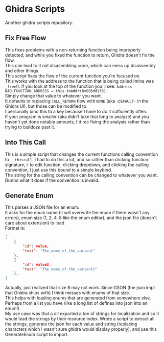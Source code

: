 # Ghidra Scripts
Another ghidra scripts repository.  

## Fix Free Flow  
This fixes problems with a non-returning function being improperly detected, and while you fixed the function to return, Ghidra doesn't fix the flow.  
This can lead to it not disasembling code, which can mess up disassembly and other things.  
This script fixes the flow of the current function you're focused on.  
This works with the address to the function that is being called (mine was `_free`!). If you look at the top of the function you'll see:
`Address BAD_FUNCTION_ADDRESS = this.toAddr(0x005dd138);`  
Simply change that value to whatever you want.  
It defaults to replacing `CALL_RETURN` flow with `NONE` (aka `-DEFAULT-` in the Ghidra UI), but those can be modified to.  
I personally bind this to a key because I have to do it sufficiently often.  
If your program is smaller (aka didn't take that long to analyze) and you haven't yet done notable amounts, I'd rec fixing the analysis rather than trying to bulldoze past it.  
  
## Into This Call  
This is a simple script that changes the current functions calling convention to `__thiscall`. I had to do this a lot, and so rather than clicking function signature, `F` to edit function, clicking dropdown, and clicking the calling convention, I just use this bound to a simple keybind.  
The string for the calling convention can be changed to whatever you want. Dunno what it does if the convention is invalid.  
  
## Generate Enum  
This parses a JSON file for an enum.  
It asks for the enum name (it will overwrite the enum if there wasn't any errors), enum size (1, 2, 4, 8 like the enum editor), and the json file (doesn't care about extension) to load.  
Format is:  
```json
[
    {
        "id": value,
        "text": "The_name_of_the_variant"
    },
    {
        "id": value2,
        "text": "The_name_of_the_variant2"
    },
]
```
Actually, just realized that size 8 may not work. Since GSON (the json impl that Ghidra ships with) I think messes with enums of that size.  
This helps with loading enums that are generated from somewhere else. Perhaps from a list you have (like a long list of defines into json into an enum!).  
My use case was that a dll exported a ton of strings for localization and so it would load the strings by their resource index. Wrote a script to extract all the strings, generate the json for each value and string (replacing characters which I wasn't sure ghidra would display properly), and use this GenerateEnum script to import.